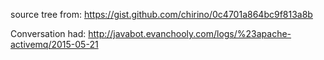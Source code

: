 source tree from: https://gist.github.com/chirino/0c4701a864bc9f813a8b

Conversation had: http://javabot.evanchooly.com/logs/%23apache-activemq/2015-05-21
